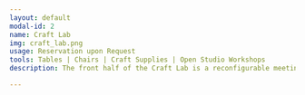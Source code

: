 ```yaml
---
layout: default
modal-id: 2
name: Craft Lab
img: craft_lab.png
usage: Reservation upon Request
tools: Tables | Chairs | Craft Supplies | Open Studio Workshops
description: The front half of the Craft Lab is a reconfigurable meeting space, studio and general art and craft area. It's open for Kenton’s Third Thursdays displaying projects from our members. The back half of the Craft lab serves as a staging area and temporary storage for projects. It also includes an enclosed, well ventilated room for painting and other high <a href="http://en.wikipedia.org/wiki/Volatile_organic_compound">VOC</a> projects.

---
```

